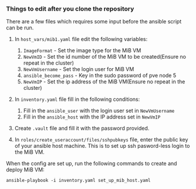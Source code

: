 ### Things to edit after you clone the repository

There are a few files which requires some input before the ansible script can be run.
1. In `host_vars/mib1.yaml` file edit the following variables:
    1. `ImageFormat` - Set the image type for the MiB VM
    1. `NewVmID` - Set the id number of the MiB VM to be created(Ensure no repeat in the cluster)
    1. `NewVmUsername` - Set the login user for MiB VM
    1. `ansible_become_pass` - Key in the sudo password of pve node 5
    1. `NewVmIP` - Set the ip address of the MiB VM(Ensure no repeat in the cluster)

1. In `inventory.yaml` file fill in the following conditions:
    1. Fill in the `ansible_user` with the login user set in `NewVmUsername`
    1. Fill in the `ansible_host` with the IP address set in `NewVmIP`

1. Create `.vault` file and fill it with the password provided.

1. In `roles/create_useraccount/files/sshpubkeys` file, enter the public key of your ansible host machine. This is to set up ssh pasword-less login to the MiB VM.

When the config are set up, run the following commands to create and deploy MiB VM:
```
ansible-playbook -i inventory.yaml set_up_mib_host.yaml
```
